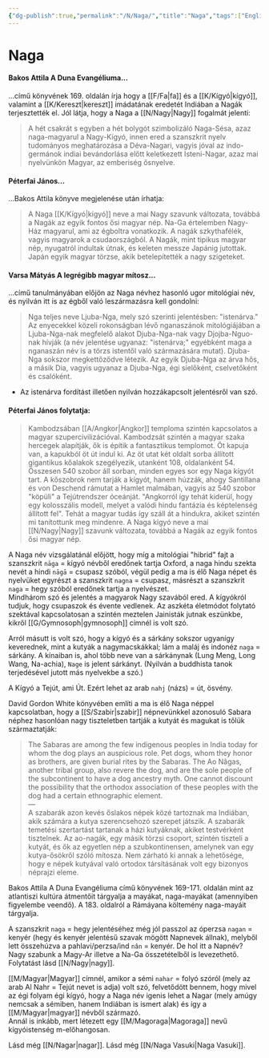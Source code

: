 ```yaml
---
{"dg-publish":true,"permalink":"/N/Naga/","title":"Naga","tags":["Englishtexttranslated"],"created":"2023-10-13T01:24","updated":"2024-04-05T19:31"}
---
```



# Naga

#### Bakos Attila A Duna Evangéliuma...

...című könyvének 169. oldalán írja hogy a [[F/Fa\|fa]] és a [[K/Kígyó\|kígyó]], valamint a [[K/Kereszt\|kereszt]] imádatának eredetét Indiában a Nagák terjesztették el. Jól látja, hogy a Naga a [[N/Nagy\|Nagy]] fogalmát jelenti:  
> A hét csakrát s egyben a hét bolygót szimbolizáló Naga-Sésa, azaz naga-magyarul a Nagy-Kígyó, innen ered a szanszkrit nyelv tudományos meghatározása a Déva-Nagari, vagyis jóval az indo-germánok indiai bevándorlása előtt keletkezett Isteni-Nagar, azaz mai nyelvünkön Magyar, az emberiség ősnyelve.  

#### Péterfai János...

...Bakos Attila könyve megjelenése után írhatja:  
> A Naga [[K/Kígyó\|kígyó]] neve a mai Nagy szavunk változata, továbbá a Nagák az egyik fontos ősi magyar nép. Na-Ga értelemben Nagy-Ház magyarul, ami az égboltra vonatkozik. A nagák szkythafélék, vagyis magyarok a csudaországból. A Nagák, mint tipikus magyar nép, nyugatról indultak útnak, és keleten messze Japánig jutottak. Japán egyik magyar törzse, akik betelepítették a nagy szigeteket.  

#### Varsa Mátyás A legrégibb magyar mítosz...

...című tanulmányában előjön az Naga névhez hasonló ugor mitológiai név, és nyilván itt is az égből való leszármazásra kell gondolni:  
> Nga teljes neve Ljuba-Nga, mely szó szerinti jelentésben: "istenárva." Az enyecekkel közeli rokonságban lévő nganaszánok mitológiájában a Ljuba-Nga-nak megfelelő alakot Djuba-Nga-nak vagy Djojba-Nguo-nak hívják (a név jelentése ugyanaz: "istenárva;" egyébként maga a nganaszán név is a törzs istentől való származására mutat). Djuba-Nga sokszor megkettőződve létezik. Az egyik Djuba-Nga az árva hős, a másik Dia, vagyis ugyanaz a Djuba-Nga, égi síelőként, cselvetőként és csalóként.  
- Az istenárva fordítást illetően nyilván hozzákapcsolt jelentésről van szó.  

#### Péterfai János folytatja:

> Kambodzsában [[A/Angkor\|Angkor]] temploma szintén kapcsolatos a magyar szupercivilizációval. Kambodzsát szintén a magyar szaka hercegek alapítják, ők is építik a fantasztikus templomot. Öt kapuja van, a kapukból öt út indul ki. Az öt utat két oldalt sorba állított gigantikus kőalakok szegélyezik, utanként 108, oldalanként 54. Összesen 540 szobor áll sorban, minden egyes sor egy Naga kígyót tart. A kőszobrok nem tarják a kígyót, hanem húzzák, ahogy Santillana és von Deschend rámutat a Hamlet malmában, vagyis az 540 szobor "köpüli" a Tejútrendszer óceánját. "Angkorról így tehát kiderül, hogy egy kolosszális modell, melyet a valódi hindu fantázia és képtelenség állított fel". Tehát a magyar tudás így száll át a hindukra, akiket szintén mi tanítottunk meg mindenre. A Naga kígyó neve a mai [[N/Nagy\|Nagy]] szavunk változata, továbbá a Nagák az egyik fontos ősi magyar nép.  

A Naga név vizsgálatánál előjött, hogy míg a mitológiai "hibrid" fajt a szanszkrit `nāga` = kígyó névből eredőnek tartja Oxford, a naga hindu szekta nevét a hindi `nāgā` = csupasz szóból, végül pedig a ma is élő Naga népet és nyelvüket egyrészt a szanszkrit `nagna` = csupasz, másrészt a szanszkrit `naga` = hegy szóból eredőnek tartja a nyelvészet.  
Mindhárom szó és jelentés a magyarok Nagy szavából ered. A kígyókról tudjuk, hogy csupaszok és évente vedlenek. Az aszkéta életmódot folytató szektával kapcsolatosan a szintén meztelen Jainisták jutnak eszünkbe, kikről [[G/Gymnosoph\|gymnosoph]] címnél is volt szó.  

Arról másutt is volt szó, hogy a kígyó és a sárkány sokszor ugyanígy keverednek, mint a kutyák a nagymacskákkal; lám a maláj és indonéz `naga` = sárkány. A kínaiban is, ahol több neve van a sárkánynak (Lung Meng, Long Wang, Na-achia), `Nage` is jelent sárkányt. (Nyilván a buddhista tanok terjedésével jutott más nyelvekbe a szó.)  

A Kígyó a Tejút, ami Út. Ezért lehet az arab `nahj` (názs) = út, ösvény.  

David Gordon White könyvében említi a ma is élő Naga néppel kapcsolatban, hogy a [[S/Szabir\|szabir]] népnevünkkel azonosuló Sabara néphez hasonlóan nagy tiszteletben tartják a kutyát és magukat is tőlük származtatják:  
> The Sabaras are among the few indigenous peoples in India today for whom the dog plays an auspicious role. Pet dogs, whom they honor as brothers, are given burial rites by the Sabaras. The Ao Nâgas, another tribal group, also revere the dog, and are the sole people of the subcontinent to have a dog ancestry myth. One cannot discount the possibility that the orthodox association of these peoples with the dog had a certain ethnographic element.  
> —  
> A szabarák azon kevés őslakos népek közé tartoznak ma Indiában, akik számára a kutya szerencsehozó szerepet játszik. A szabarák temetési szertartást tartanak a házi kutyáknak, akiket testvérként tisztelnek. Az ao-nagák, egy másik törzsi csoport, szintén tiszteli a kutyát, és ők az egyetlen nép a szubkontinensen, amelynek van egy kutya-ősökről szóló mítosza. Nem zárható ki annak a lehetősége, hogy e népek kutyával való ortodox társításának volt egy bizonyos néprajzi eleme.  

Bakos Attila A Duna Evangéliuma című könyvének 169-171. oldalán mint az atlantiszi kultúra átmentőit tárgyalja a mayákat, naga-mayákat (amennyiben figyelembe veendő). A 183. oldalról a Rámáyana költemény naga-mayáit tárgyalja.  

A szanszkrit `naga` = hegy jelentéséhez még jól passzol az óperzsa `nagan` = kenyér (hegy és kenyér jelentésű szavak mögött Napnevek állnak), melyből lett összehúzva a pahlavi/perzsa/ind `nân` = kenyér. De hol itt a Napnév? Nagy szabunk a Magy-Ar illetve a Na-Ga összetételből is levezethető. Folytatást lásd [[N/Nagy\|nagy]].  

[[M/Magyar\|Magyar]] címnél, amikor a sémi `nahar` = folyó szóról (mely az arab Al Nahr = Tejút nevet is adja) volt szó, felvetődött bennem, hogy mivel az égi folyam égi kígyó, hogy a Naga név igenis lehet a Nagar (mely amúgy nemcsak a sémiben, hanem Indiában is ismert alak) és így a [[M/Magyar\|magyar]] névből származó.  
Annál is inkább, mert létezett egy [[M/Magoraga\|Magoraga]] nevű kígyóistenség m-előhangosan.  

Lásd még [[N/Nagar\|nagar]]. Lásd még [[N/Naga Vasuki\|Naga Vasuki]].  
